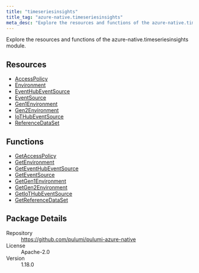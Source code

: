 ```yaml
---
title: "timeseriesinsights"
title_tag: "azure-native.timeseriesinsights"
meta_desc: "Explore the resources and functions of the azure-native.timeseriesinsights module."
---
```


<!-- WARNING: this file was generated by Pulumi Docs Generator. -->
<!-- Do not edit by hand unless you're certain you know what you are doing! -->

Explore the resources and functions of the azure-native.timeseriesinsights module.

<h2 id="resources">Resources</h2>
<ul class="api">
    <li><a href="accesspolicy" title="AccessPolicy"><span class="symbol resource"></span>AccessPolicy</a></li>
    <li><a href="environment" title="Environment"><span class="symbol resource"></span>Environment</a></li>
    <li><a href="eventhubeventsource" title="EventHubEventSource"><span class="symbol resource"></span>EventHubEventSource</a></li>
    <li><a href="eventsource" title="EventSource"><span class="symbol resource"></span>EventSource</a></li>
    <li><a href="gen1environment" title="Gen1Environment"><span class="symbol resource"></span>Gen1Environment</a></li>
    <li><a href="gen2environment" title="Gen2Environment"><span class="symbol resource"></span>Gen2Environment</a></li>
    <li><a href="iothubeventsource" title="IoTHubEventSource"><span class="symbol resource"></span>IoTHubEventSource</a></li>
    <li><a href="referencedataset" title="ReferenceDataSet"><span class="symbol resource"></span>ReferenceDataSet</a></li>
</ul>

<h2 id="functions">Functions</h2>
<ul class="api">
    <li><a href="getaccesspolicy" title="GetAccessPolicy"><span class="symbol function"></span>GetAccessPolicy</a></li>
    <li><a href="getenvironment" title="GetEnvironment"><span class="symbol function"></span>GetEnvironment</a></li>
    <li><a href="geteventhubeventsource" title="GetEventHubEventSource"><span class="symbol function"></span>GetEventHubEventSource</a></li>
    <li><a href="geteventsource" title="GetEventSource"><span class="symbol function"></span>GetEventSource</a></li>
    <li><a href="getgen1environment" title="GetGen1Environment"><span class="symbol function"></span>GetGen1Environment</a></li>
    <li><a href="getgen2environment" title="GetGen2Environment"><span class="symbol function"></span>GetGen2Environment</a></li>
    <li><a href="getiothubeventsource" title="GetIoTHubEventSource"><span class="symbol function"></span>GetIoTHubEventSource</a></li>
    <li><a href="getreferencedataset" title="GetReferenceDataSet"><span class="symbol function"></span>GetReferenceDataSet</a></li>
</ul>

<h2 id="package-details">Package Details</h2>
<dl class="package-details">
	<dt>Repository</dt>
	<dd><a href="https://github.com/pulumi/pulumi-azure-native">https://github.com/pulumi/pulumi-azure-native</a></dd>
	<dt>License</dt>
	<dd>Apache-2.0</dd>
	<dt>Version</dt>
	<dd>1.18.0</dd>
</dl>

